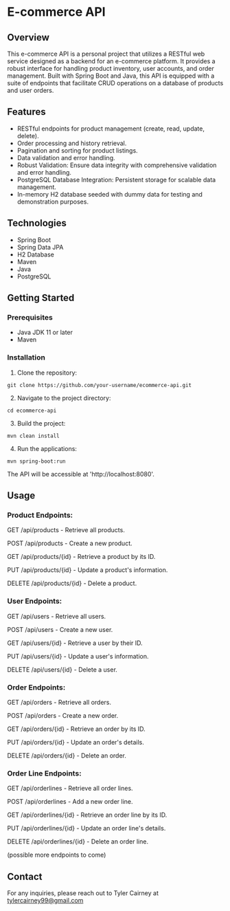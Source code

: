 # E-commerce API 

## Overview

This e-commerce API is a personal project that utilizes a RESTful web service designed as a backend for an e-commerce platform. It provides a robust interface for handling product inventory, user accounts, and order management. Built with Spring Boot and Java, this API is equipped with a suite of endpoints that facilitate CRUD operations on a database of products and user orders.

## Features

- RESTful endpoints for product management (create, read, update, delete).
- Order processing and history retrieval.
- Pagination and sorting for product listings.
- Data validation and error handling.
- Robust Validation: Ensure data integrity with comprehensive validation and error handling.
- PostgreSQL Database Integration: Persistent storage for scalable data management.
- In-memory H2 database seeded with dummy data for testing and demonstration purposes.

## Technologies

- Spring Boot
- Spring Data JPA
- H2 Database
- Maven
- Java
- PostgreSQL
  

## Getting Started

### Prerequisites

- Java JDK 11 or later
- Maven

### Installation

1. Clone the repository:
```
git clone https://github.com/your-username/ecommerce-api.git
```

2. Navigate to the project directory:
```
cd ecommerce-api
```

3. Build the project:
```
mvn clean install
```

4. Run the applications:
```
mvn spring-boot:run
```

The API will be accessible at 'http://localhost:8080'.

## Usage

### Product Endpoints:

GET /api/products - Retrieve all products.

POST /api/products - Create a new product.

GET /api/products/{id} - Retrieve a product by its ID.

PUT /api/products/{id} - Update a product's information.

DELETE /api/products/{id} - Delete a product.

### User Endpoints:

GET /api/users - Retrieve all users.

POST /api/users - Create a new user.

GET /api/users/{id} - Retrieve a user by their ID.

PUT /api/users/{id} - Update a user's information.

DELETE /api/users/{id} - Delete a user.

### Order Endpoints:

GET /api/orders - Retrieve all orders.

POST /api/orders - Create a new order.

GET /api/orders/{id} - Retrieve an order by its ID.

PUT /api/orders/{id} - Update an order's details.

DELETE /api/orders/{id} - Delete an order.

### Order Line Endpoints:

GET /api/orderlines - Retrieve all order lines.

POST /api/orderlines - Add a new order line.

GET /api/orderlines/{id} - Retrieve an order line by its ID.

PUT /api/orderlines/{id} - Update an order line's details.

DELETE /api/orderlines/{id} - Delete an order line.

(possible more endpoints to come)

## Contact

For any inquiries, please reach out to Tyler Cairney at tylercairney99@gmail.com
